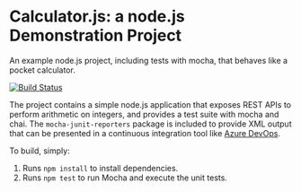 Calculator.js: a node.js Demonstration Project
==============================================
An example node.js project, including tests with mocha, that behaves like
a pocket calculator.




[![Build Status](https://dev.azure.com/dc-az400/Agile%20Planning%20and%20Portfolio%20Management%20with%20Azure%20Boards/_apis/build/status/deepakcharate.calculator?branchName=master)](https://dev.azure.com/dc-az400/Agile%20Planning%20and%20Portfolio%20Management%20with%20Azure%20Boards/_build/latest?definitionId=4&branchName=master)


The project contains a simple node.js application that exposes REST APIs
to perform arithmetic on integers, and provides a test suite with mocha
and chai.  The `mocha-junit-reporters` package is included to provide XML
output that can be presented in a continuous integration tool like
[Azure DevOps](https://azure.com/devops).

To build, simply:

1. Runs `npm install` to install dependencies.
2. Runs `npm test` to run Mocha and execute the unit tests.

